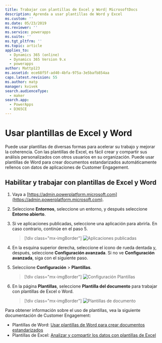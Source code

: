 ```yaml
---
title: Trabajar con plantillas de Excel y Word| MicrosoftDocs
description: Aprenda a usar plantillas de Word y Excel
ms.custom: ''
ms.date: 05/23/2019
ms.reviewer: ''
ms.service: powerapps
ms.suite: ''
ms.tgt_pltfrm: ''
ms.topic: article
applies_to:
  - Dynamics 365 (online)
  - Dynamics 365 Version 9.x
  - powerapps
author: Mattp123
ms.assetid: ece68f5f-ad40-4bfa-975a-3e5bafb854aa
caps.latest.revision: 55
ms.author: matp
manager: kvivek
search.audienceType:
  - maker
search.app:
  - PowerApps
  - D365CE
---
```

   
# <a name="use-excel-and-word-templates"></a>Usar plantillas de Excel y Word

Puede usar plantillas de diversas formas para acelerar su trabajo y mejorar la coherencia. Con las plantillas de Excel, es fácil crear y compartir sus análisis personalizados con otros usuarios en su organización. Puede usar plantillas de Word para crear documentos estandarizados automáticamente rellenos con datos de aplicaciones de Customer Engagement.

## <a name="enable-and-work-with-excel-and-word-templates"></a>Habilitar y trabajar con plantillas de Excel y Word

1. Vaya a [https://admin.powerplatform.microsoft.com](https://admin.powerplatform.microsoft.com). 

2. Seleccione **Entornos**, seleccione un entorno, y después seleccione **Entorno abierto**.

3. Si ve aplicaciones publicadas, seleccione una aplicación para abrirla. En caso contrario, continúe en el paso 5.

   > [!div class="mx-imgBorder"] 
   > ![](media/published-apps.png "Aplicaciones publicadas") 

4. En la esquina superior derecha, seleccione el icono de rueda dentada y, después, seleccione **Configuración avanzada**. Si no ve **Configuración avanzada**, siga con el siguiente paso.

5. Selecciione **Configuración** > **Plantillas**.

   > [!div class="mx-imgBorder"] 
   > ![](media/settings-templates.png "Configuración Plantillas") 

6. En la página **Plantillas**, seleccione **Plantilla del documento** para trabajar con plantillas de Excel o Word.

   > [!div class="mx-imgBorder"] 
   > ![](media/document-templates.png "Plantillas de documento") 

Para obtener información sobre el uso de plantillas, vea la siguiente documentación de Customer Engagement:

- Plantillas de Word: [Usar plantillas de Word para crear documentos estandarizados](https://docs.microsoft.com/dynamics365/customer-engagement/admin/using-word-templates-dynamics-365)
- Plantillas de Excel: [Analizar y compartir los datos con plantillas de Excel](https://docs.microsoft.com/dynamics365/customer-engagement/admin/analyze-your-data-with-excel-templates)

